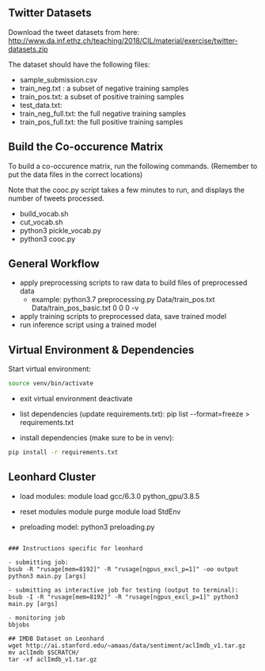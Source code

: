 ## Twitter  Datasets

Download the tweet datasets from here:
http://www.da.inf.ethz.ch/teaching/2018/CIL/material/exercise/twitter-datasets.zip

The dataset should have the following files:
- sample_submission.csv
- train_neg.txt :  a subset of negative training samples
- train_pos.txt: a subset of positive training samples
- test_data.txt:
- train_neg_full.txt: the full negative training samples
- train_pos_full.txt: the full positive training samples

## Build the Co-occurence Matrix

To build a co-occurence matrix, run the following commands.  (Remember to put the data files
in the correct locations)

Note that the cooc.py script takes a few minutes to run, and displays the number of tweets processed.

- build_vocab.sh
- cut_vocab.sh
- python3 pickle_vocab.py
- python3 cooc.py

## General Workflow

- apply preprocessing scripts to raw data to build files of preprocessed data
    - example: python3.7 preprocessing.py Data/train_pos.txt Data/train_pos_basic.txt 0 0 0 -v
- apply training scripts to preprocessed data, save trained model
- run inference script using a trained model

## Virtual Environment & Dependencies

Start virtual environment:
```bash
source venv/bin/activate
```

- exit virtual environment
deactivate

- list dependencies (update requirements.txt):
pip list --format=freeze > requirements.txt

- install dependencies (make sure to be in venv):
```bash
pip install -r requirements.txt
```

## Leonhard Cluster

- load modules:
module load gcc/6.3.0 python_gpu/3.8.5

- reset modules
module purge
module load StdEnv

- preloading model:
python3 preloading.py
```

### Instructions specific for leonhard

- submitting job:
bsub -R "rusage[mem=8192]" -R "rusage[ngpus_excl_p=1]" -oo output python3 main.py [args]

- submitting as interactive job for testing (output to terminal):
bsub -I -R "rusage[mem=8192]" -R "rusage[ngpus_excl_p=1]" python3 main.py [args]

- monitoring job
bbjobs

## IMDB Dataset on Leonhard
wget http://ai.stanford.edu/~amaas/data/sentiment/aclImdb_v1.tar.gz
mv aclImdb $SCRATCH/
tar -xf aclImdb_v1.tar.gz

